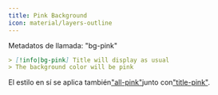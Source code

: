 ```yaml
---
title: Pink Background
icon: material/layers-outline
---
```


Metadatos de llamada: "bg-pink"

```md
> [!info|bg-pink] Title will display as usual
> The background color will be pink
```

El estilo en sí se aplica también["all-pink"](。/combined-styling/page-6.md)junto con["title-pink"](。/title-styling/page-6.md).